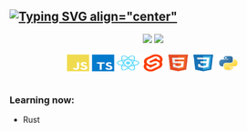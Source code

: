 ## [![Typing SVG align="center"](https://readme-typing-svg.herokuapp.com?color=6924D7&lines=Hi+there+👋)](https://git.io/typing-svg)

<div align="center">
  <a href="https://github.com/fadiinho"></a>
  <img height="150em" src="https://github-readme-stats-git-masterrstaa-rickstaa.vercel.app/api?username=fadiinho&show_icons=true&theme=midnight-purple&include_all_commits=true&count_private=true"/>
  <img height="150em" src="https://github-readme-stats-git-masterrstaa-rickstaa.vercel.app/api/top-langs/?username=fadiinho&layout=compact&langs_count=7&theme=midnight-purple"/>
</div>
<div align="center" style="display: inline_block"><br>
  <img align="center" alt="javascript" height="30" width="40" src="https://raw.githubusercontent.com/devicons/devicon/master/icons/javascript/javascript-plain.svg" />
  <img align="center" alt="typescript" height="30" width="40" src="https://raw.githubusercontent.com/devicons/devicon/master/icons/typescript/typescript-plain.svg" />
  <img align="center" alt="react" height="30" width="40" src="https://raw.githubusercontent.com/devicons/devicon/master/icons/react/react-original.svg" />
  <img align="center" alt="svelte" height="30" width="40" src="https://raw.githubusercontent.com/devicons/devicon/master/icons/svelte/svelte-original.svg" />
  <img align="center" alt="html5" height="30" width="40" src="https://raw.githubusercontent.com/devicons/devicon/master/icons/html5/html5-original.svg" />
  <img align="center" alt="css3" height="30" width="40" src="https://raw.githubusercontent.com/devicons/devicon/master/icons/css3/css3-original.svg" />
  <img align="center" alt="python" height="30" width="40" src="https://raw.githubusercontent.com/devicons/devicon/master/icons/python/python-original.svg" />
</div>
<br/>

### Learning now:
- Rust
